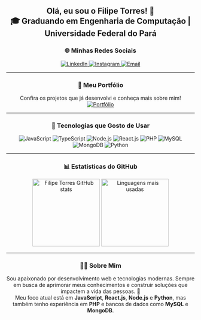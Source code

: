 <h2 align="center">
  Olá, eu sou o <b>Filipe Torres</b>! 👋 <br>
  🎓 Graduando em Engenharia de Computação | Universidade Federal do Pará
</h2>

<div align="center">
  <h3>🌐 Minhas Redes Sociais</h3>
  <a href="https://linkedin.com/in/filipe-kaue" target="_blank">
    <img src="https://img.shields.io/badge/Linkedin-%230077B5.svg?style=for-the-badge&logo=linkedIn&logoColor=white" alt="LinkedIn">
  </a>
  <a href="https://instagram.com/about.torrex" target="_blank">
    <img src="https://img.shields.io/badge/Instagram-%23E4405F.svg?style=for-the-badge&logo=instagram&logoColor=white" alt="Instagram">
  </a>
  <a href="mailto:filipekaue@protonmail.com" target="_blank">
    <img src="https://img.shields.io/badge/Email-%23D14836.svg?style=for-the-badge&logo=gmail&logoColor=white" alt="Email">
  </a>
</div>

---

<h3 align="center">
  🌟 Meu Portfólio
</h3>
<p align="center">
  Confira os projetos que já desenvolvi e conheça mais sobre mim! <br>
  <a href="https://filipetorresbr.github.io/portfolio" target="_blank">
    <img src="https://img.shields.io/badge/Visitar%20Portfólio-%230A66C2.svg?style=for-the-badge&logo=firefox&logoColor=white" alt="Portfólio">
  </a>
</p>

---

<h3 align="center">
  🚀 Tecnologias que Gosto de Usar
</h3>
<div align="center">
  <img src="https://img.shields.io/badge/JavaScript-%23F7DF1E.svg?style=for-the-badge&logo=javascript&logoColor=black" alt="JavaScript">
  <img src="https://img.shields.io/badge/TypeScript-%23007ACC.svg?style=for-the-badge&logo=typescript&logoColor=white" alt="TypeScript">
  <img src="https://img.shields.io/badge/Node.js-%23339933.svg?style=for-the-badge&logo=nodedotjs&logoColor=white" alt="Node.js">
  <img src="https://img.shields.io/badge/React.js-%2361DAFB.svg?style=for-the-badge&logo=react&logoColor=black" alt="React.js">
  <img src="https://img.shields.io/badge/PHP-%23777BB4.svg?style=for-the-badge&logo=php&logoColor=white" alt="PHP">
  <img src="https://img.shields.io/badge/MySQL-%234479A1.svg?style=for-the-badge&logo=mysql&logoColor=white" alt="MySQL">
  <img src="https://img.shields.io/badge/MongoDB-%2347A248.svg?style=for-the-badge&logo=mongodb&logoColor=white" alt="MongoDB">
  <img src="https://img.shields.io/badge/Python-%233776AB.svg?style=for-the-badge&logo=python&logoColor=white" alt="Python">
</div>

---

<h3 align="center">📊 Estatísticas do GitHub</h3>
<div align="center">
  <img height="180px" src="https://github-readme-stats.vercel.app/api?username=filipetorresbr&show_icons=true&theme=tokyonight&hide_border=true" alt="Filipe Torres GitHub stats">
  <img height="180px" src="https://github-readme-stats.vercel.app/api/top-langs/?username=filipetorresbr&layout=compact&theme=tokyonight&hide_border=true" alt="Linguagens mais usadas">
</div>

---

<h3 align="center">🧑‍💻 Sobre Mim</h3>
<p align="center">
  Sou apaixonado por desenvolvimento web e tecnologias modernas. Sempre em busca de aprimorar meus conhecimentos e construir soluções que impactem a vida das pessoas. 🚀<br>
  Meu foco atual está em <b>JavaScript</b>, <b>React.js</b>, <b>Node.js</b> e <b>Python</b>, mas também tenho experiência em <b>PHP</b> e bancos de dados como <b>MySQL</b> e <b>MongoDB</b>.
</p>

